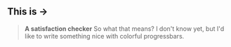 # 

## This is ->
> __A satisfaction checker__ So what that means? I don't know yet, but I'd like to write something nice with colorful progressbars.